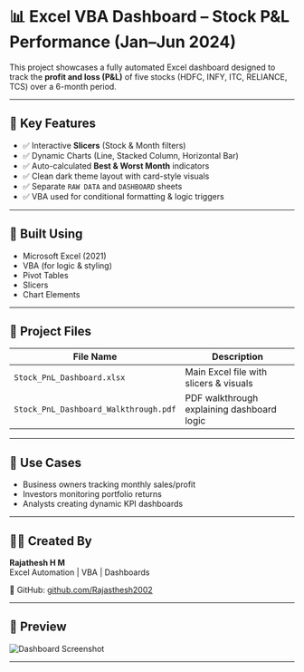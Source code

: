 # 📊 Excel VBA Dashboard – Stock P&L Performance (Jan–Jun 2024)

This project showcases a fully automated Excel dashboard designed to track the **profit and loss (P&L)** of five stocks (HDFC, INFY, ITC, RELIANCE, TCS) over a 6-month period.

---

## 🚀 Key Features

- ✅ Interactive **Slicers** (Stock & Month filters)
- ✅ Dynamic Charts (Line, Stacked Column, Horizontal Bar)
- ✅ Auto-calculated **Best & Worst Month** indicators
- ✅ Clean dark theme layout with card-style visuals
- ✅ Separate `RAW DATA` and `DASHBOARD` sheets
- ✅ VBA used for conditional formatting & logic triggers

---

## 🔧 Built Using

- Microsoft Excel (2021)
- VBA (for logic & styling)
- Pivot Tables
- Slicers
- Chart Elements

---

## 📄 Project Files

| File Name                             | Description                                 |
|--------------------------------------|---------------------------------------------|
| `Stock_PnL_Dashboard.xlsx`           | Main Excel file with slicers & visuals      |
| `Stock_PnL_Dashboard_Walkthrough.pdf`| PDF walkthrough explaining dashboard logic  |

---

## 💼 Use Cases

- Business owners tracking monthly sales/profit
- Investors monitoring portfolio returns
- Analysts creating dynamic KPI dashboards

---

## 👨‍💻 Created By

**Rajathesh H M**  
Excel Automation | VBA | Dashboards  

🔗 GitHub: [github.com/Rajasthesh2002](https://github.com/Rajasthesh2002)

---

## 📌 Preview

![Dashboard Screenshot](insert-screenshot-url-if-hosted)

---

